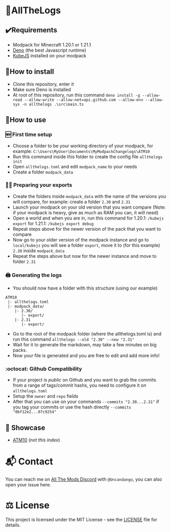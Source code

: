 
# 📝AllTheLogs

## ✔️Requirements
- Modpack for Minecraft 1.20.1 or 1.21.1
- [Deno](https://docs.deno.com/runtime/getting_started/installation/) (the best Javascript runtime)
- [KubeJS](https://www.curseforge.com/minecraft/mc-mods/kubejs) installed on your modpack
## 💾How to install

- Clone this repository, enter it
- Make sure Deno is installed
- At root of this repository, run this command
`deno install -g --allow-read --allow-write --allow-net=api.github.com --allow-env --allow-sys -n allthelogs .\src\main.ts`

## 🔨How to use
### 🆕 First time setup
- Choose a folder to be your working directory of your modpack, for example:
 `C:\Users\MyUser\Documents\MyModpackChangelogs\ATM10`
- Run this command inside this folder to create the config file
`allthelogs init`
- Open `allthelogs.toml` and edit `modpack_name` to your needs
- Create a folder `modpack_data`
### 👨‍🔧 Preparing your exports
- Create the folders inside `modpack_data` with the name of the versions you will compare, for example: create a folder `2.30` and `2.31`
- Launch your modpack on your old version that you want compare
 (Note: if your modpack is heavy, give as much as RAM you can, it will need)
 - Open a world and when you are in, run this command
 for 1.20.1: `/kubejs export`
 for 1.21.1: `/kubejs export debug`
- Repeat steps above for the newer version of the pack that you want to compare
- Now go to your older version of the modpack instance and go to `local/kubejs` you will see a folder `export`, move it to (for this example) `2.30` inside `modpack_data`
- Repeat the steps above but now for the newer instance and move to folder `2.31`

### 🖨️ Generating the logs
- You should now have a folder with this structure (using our example)
```
ATM10
 |- allthelogs.toml
 |- modpack_data/
    |- 2.30/
       |- export/
    |- 2.31
       |- export/
```
- Go to the root of the modpack folder (where the allthelogs.toml is) and run this command
 `allthelogs --old "2.30" --new "2.31"`
 - Wait for it to generate the markdown, may take a few minutes on big packs.
 - Now your file is generated and you are free to edit and add more info!

### :octocat: Github Compatibility
- If your project is *public* on Github and you want to grab the commits from a range of tags/commit hashs, you need to configure it on `allthelogs.toml`
- Setup the `owner` and `repo` fields
- After that you can use on your commands `--commits "2.30...2.31"` if you tag your commits or use the hash directly `--commits "8bf12e2...07c9254"`

## 🎲 Showcase
- [ATM10](https://github.com/AllTheMods/ATM-10/blob/main/CHANGELOG.md) (*not this index*)

# 📬 Contact

You can reach me on [All The Mods Discord](https://discord.gg/allthemods) with `@Uncandango`, you can also open your issue here.

# ⚖️ License
This project is licensed under the MIT License - see the [LICENSE](./LICENSE) file for details.